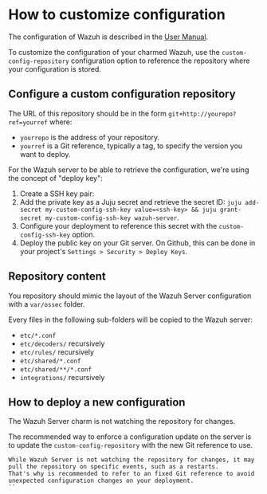 # How to customize configuration

The configuration of Wazuh is described in the [User Manual](https://documentation.wazuh.com/current/user-manual/).

To customize the configuration of your charmed Wazuh, use the `custom-config-repository` configuration option to reference the repository where your configuration is stored.

## Configure a custom configuration repository

The URL of this repository should be in the form `git+http://yourepo?ref=yourref` where:

- `yourrepo` is the address of your repository.
- `yourref` is a Git reference, typically a tag, to specify the version you want to deploy.

For the Wazuh server to be able to retrieve the configuration, we're using the concept of "deploy key":

1. Create a SSH key pair:
2. Add the private key as a Juju secret and retrieve the secret ID: `juju add-secret my-custom-config-ssh-key value=<ssh-key> && juju grant-secret my-custom-config-ssh-key wazuh-server`.
3. Configure your deployment to reference this secret with the `custom-config-ssh-key` option.
4. Deploy the public key on your Git server. On Github, this can be done in your project's `Settings > Security > Deploy Keys`.

## Repository content

You repository should mimic the layout of the Wazuh Server configuration with a `var/ossec` folder.

Every files in the following sub-folders will be copied to the Wazuh server:

- `etc/*.conf`
- `etc/decoders/` recursively
- `etc/rules/` recursively
- `etc/shared/*.conf`
- `etc/shared/**/*.conf`
- `integrations/` recursively

## How to deploy a new configuration

The Wazuh Server charm is not watching the repository for changes.

The recommended way to enforce a configuration update on the server is to update the `custom-config-repository` with the new Git reference to use.

```{note}
While Wazuh Server is not watching the repository for changes, it may pull the repository on specific events, such as a restarts.
That's why is recommended to refer to an fixed Git reference to avoid unexpected configuration changes on your deployment.
``
